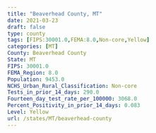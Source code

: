 ```yaml
---
title: "Beaverhead County, MT"
date: 2021-03-23
draft: false
type: county
tags: [FIPS:30001.0,FEMA:8.0,Non-core,Yellow]
categories: [MT]
County: Beaverhead County
State: MT
FIPS: 30001.0
FEMA_Region: 8.0
Population: 9453.0
NCHS_Urban_Rural_Classification: Non-core
Tests_in_prior_14_days: 290.0
Fourteen_day_test_rate_per_100000: 3068.0
Percent_Positivity_in_prior_14_days: 0.083
Level: Yellow
url: /states/MT/beaverhead-county
---
```



